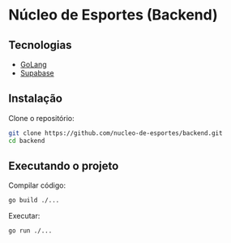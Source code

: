 # Núcleo de Esportes (Backend)

## Tecnologias

- [GoLang](https://go.dev/doc/tutorial/getting-started)
- [Supabase](https://supabase.com/dashboard/projects)

## Instalação 

Clone o repositório:

```sh
git clone https://github.com/nucleo-de-esportes/backend.git
cd backend
```

## Executando o projeto

Compilar código:
```sh
go build ./...
```

Executar:
```sh
go run ./...
```

